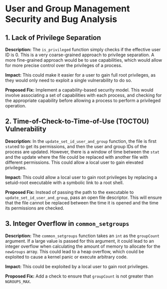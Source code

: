 # User and Group Management Security and Bug Analysis

## 1. Lack of Privilege Separation

**Description:**
The `is_privileged` function simply checks if the effective user ID is 0. This is a very coarse-grained approach to privilege separation. A more fine-grained approach would be to use capabilities, which would allow for more precise control over the privileges of a process.

**Impact:**
This could make it easier for a user to gain full root privileges, as they would only need to exploit a single vulnerability to do so.

**Proposed Fix:**
Implement a capability-based security model. This would involve associating a set of capabilities with each process, and checking for the appropriate capability before allowing a process to perform a privileged operation.

## 2. Time-of-Check-to-Time-of-Use (TOCTOU) Vulnerability

**Description:**
In the `update_set_id_user_and_group` function, the file is first `stat`ed to get its permissions, and then the user and group IDs of the process are updated. However, there is a window of time between the `stat` and the update where the file could be replaced with another file with different permissions. This could allow a local user to gain elevated privileges.

**Impact:**
This could allow a local user to gain root privileges by replacing a setuid-root executable with a symbolic link to a root shell.

**Proposed Fix:**
Instead of passing the path to the executable to `update_set_id_user_and_group`, pass an open file descriptor. This will ensure that the file cannot be replaced between the time it is opened and the time its permissions are checked.

## 3. Integer Overflow in `common_setgroups`

**Description:**
The `common_setgroups` function takes an `int` as the `groupCount` argument. If a large value is passed for this argument, it could lead to an integer overflow when calculating the amount of memory to allocate for the `newGroups` array. This could lead to a heap overflow, which could be exploited to cause a kernel panic or execute arbitrary code.

**Impact:**
This could be exploited by a local user to gain root privileges.

**Proposed Fix:**
Add a check to ensure that `groupCount` is not greater than `NGROUPS_MAX`.
